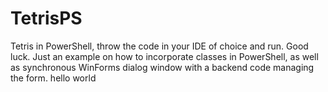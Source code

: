 # TetrisPS
Tetris in PowerShell, throw the code in your IDE of choice and run. Good luck.
Just an example on how to incorporate classes in PowerShell, as well as synchronous WinForms dialog window with a backend code managing the form.
hello world
